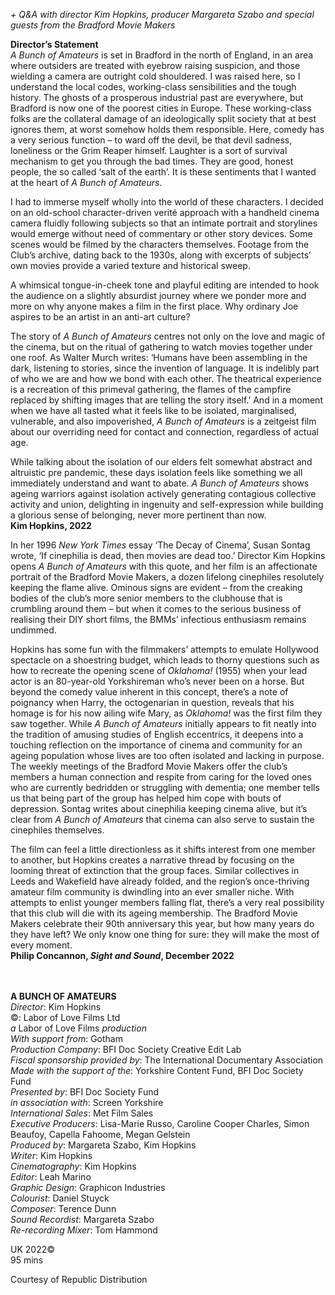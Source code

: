

_+ Q&A with director Kim Hopkins, producer Margareta Szabo and special guests from the Bradford Movie Makers_

**Director’s Statement**  
_A Bunch of Amateurs_ is set in Bradford in the north of England, in an area where outsiders are treated with eyebrow raising suspicion, and those wielding a camera are outright cold shouldered. I was raised here, so I understand the local codes, working-class sensibilities and the tough history. The ghosts of a prosperous industrial past are everywhere, but Bradford is now one of the poorest cities in Europe. These working-class folks are the collateral damage of an ideologically split society that at best ignores them, at worst somehow holds them responsible. Here, comedy has a very serious function – to ward off the devil, be that devil sadness, loneliness or the Grim Reaper himself. Laughter is a sort of survival mechanism to get you through the bad times. They are good, honest people, the so called ‘salt of the earth’. It is these sentiments that I wanted at the heart of _A Bunch of Amateurs_.

I had to immerse myself wholly into the world of these characters. I decided on an old-school character-driven verité approach with a handheld cinema camera fluidly following subjects so that an intimate portrait and storylines would emerge without need of commentary or other story devices. Some scenes would be filmed by the characters themselves. Footage from the Club’s archive, dating back to the 1930s, along with excerpts of subjects’ own movies provide a varied texture and historical sweep.

A whimsical tongue-in-cheek tone and playful editing are intended to hook the audience on a slightly absurdist journey where we ponder more and more on why anyone makes a film in the first place. Why ordinary Joe aspires to be an artist in an anti-art culture?

The story of _A Bunch of Amateurs_ centres not only on the love and magic of the cinema, but on the ritual of gathering to watch movies together under one roof. As Walter Murch writes: ‘Humans have been assembling in the dark, listening to stories, since the invention of language. It is indelibly part of who we are and how we bond with each other. The theatrical experience is a recreation of this primeval gathering, the flames of the campfire replaced by shifting images that are telling the story itself.’ And in a moment when we have all tasted what it feels like to be isolated, marginalised, vulnerable, and also impoverished, _A Bunch of Amateurs_ is a zeitgeist film about our overriding need for contact and connection, regardless of actual age.

While talking about the isolation of our elders felt somewhat abstract and altruistic pre pandemic, these days isolation feels like something we all immediately understand and want to abate. _A Bunch of Amateurs_ shows ageing warriors against isolation actively generating contagious collective activity and union, delighting in ingenuity and self-expression while building a glorious sense of belonging, never more pertinent than now.  
**Kim Hopkins, 2022**

In her 1996 _New York Times_ essay ‘The Decay of Cinema’, Susan Sontag wrote, ‘If cinephilia is dead, then movies are dead too.’ Director Kim Hopkins opens _A Bunch of Amateurs_ with this quote, and her film is an affectionate portrait of the Bradford Movie Makers, a dozen lifelong cinephiles resolutely keeping the flame alive. Ominous signs are evident – from the creaking bodies of the club’s more senior members to the clubhouse that is crumbling around them – but when it comes to the serious business of realising their DIY short films, the BMMs’ infectious enthusiasm remains undimmed.

Hopkins has some fun with the filmmakers’ attempts to emulate Hollywood spectacle on a shoestring budget, which leads to thorny questions such as how to recreate the opening scene of _Oklahoma!_ (1955) when your lead actor is an 80-year-old Yorkshireman who’s never been on a horse. But beyond the comedy value inherent in this concept, there’s a note of poignancy when Harry, the octogenarian in question, reveals that his homage is for his now ailing wife Mary, as _Oklahoma!_ was the first film they saw together. While _A Bunch of Amateurs_ initially appears to fit neatly into the tradition of amusing studies of English eccentrics, it deepens into a touching reflection on the importance of cinema and community for an ageing population whose lives are too often isolated and lacking in purpose. The weekly meetings of the Bradford Movie Makers offer the club’s members a human connection and respite from caring for the loved ones who are currently bedridden or struggling with dementia; one member tells us that being part of the group has helped him cope with bouts of depression. Sontag writes about cinephilia keeping cinema alive, but it’s clear from _A Bunch of Amateurs_ that cinema can also serve to sustain the cinephiles themselves.

The film can feel a little directionless as it shifts interest from one member to another, but Hopkins creates a narrative thread by focusing on the looming threat of extinction that the group faces. Similar collectives in Leeds and Wakefield have already folded, and the region’s once-thriving amateur film community is dwindling into an ever smaller niche. With attempts to enlist younger members falling flat, there’s a very real possibility that this club will die with its ageing membership. The Bradford Movie Makers celebrate their 90th anniversary this year, but how many years do they have left? We only know one thing for sure: they will make the most of every moment.  
**Philip Concannon, _Sight and Sound_, December 2022**  
<br><br>

**A BUNCH OF AMATEURS**  
_Director_: Kim Hopkins  
©: Labor of Love Films Ltd  
_a_ Labor of Love Films _production_  
_With support from_: Gotham  
_Production Company_:  BFI Doc Society Creative Edit Lab  
_Fiscal sponsorship provided by_:  The International Documentary Association  
_Made with the support of the_:  Yorkshire Content Fund, BFI Doc Society Fund  
_Presented by_: BFI Doc Society Fund  
_in association with_: Screen Yorkshire  
_International Sales_: Met Film Sales  
_Executive Producers_: Lisa-Marie Russo,  Caroline Cooper Charles, Simon Beaufoy,  Capella Fahoome, Megan Gelstein  
_Produced by_: Margareta Szabo, Kim Hopkins  
_Writer_: Kim Hopkins  
_Cinematography_: Kim Hopkins  
_Editor_: Leah Marino  
_Graphic Design_: Graphicon Industries  
_Colourist_: Daniel Stuyck  
_Composer_: Terence Dunn  
_Sound Recordist_: Margareta Szabo  
_Re-recording Mixer_: Tom Hammond

UK 2022©  
95 mins

Courtesy of Republic Distribution
<br><br>
<!--stackedit_data:
eyJoaXN0b3J5IjpbMTcwMTIwMDYzMF19
-->